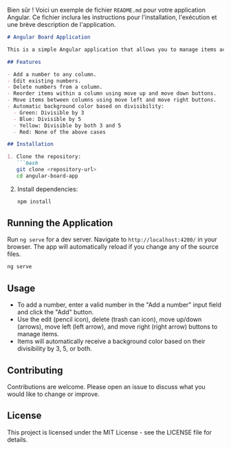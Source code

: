 Bien sûr ! Voici un exemple de fichier `README.md` pour votre application Angular. Ce fichier inclura les instructions pour l'installation, l'exécution et une brève description de l'application.

```markdown
# Angular Board Application

This is a simple Angular application that allows you to manage items across multiple columns on a board. Each column can hold a list of numbers, which you can add, edit, delete, reorder within a column, and move between columns.

## Features

- Add a number to any column.
- Edit existing numbers.
- Delete numbers from a column.
- Reorder items within a column using move up and move down buttons.
- Move items between columns using move left and move right buttons.
- Automatic background color based on divisibility:
  - Green: Divisible by 3
  - Blue: Divisible by 5
  - Yellow: Divisible by both 3 and 5
  - Red: None of the above cases

## Installation

1. Clone the repository:
   ```bash
   git clone <repository-url>
   cd angular-board-app
   ```

2. Install dependencies:
   ```bash
   npm install
   ```

## Running the Application

Run `ng serve` for a dev server. Navigate to `http://localhost:4200/` in your browser. The app will automatically reload if you change any of the source files.

```bash
ng serve
```

## Usage

- To add a number, enter a valid number in the "Add a number" input field and click the "Add" button.
- Use the edit (pencil icon), delete (trash can icon), move up/down (arrows), move left (left arrow), and move right (right arrow) buttons to manage items.
- Items will automatically receive a background color based on their divisibility by 3, 5, or both.

## Contributing

Contributions are welcome. Please open an issue to discuss what you would like to change or improve.

## License

This project is licensed under the MIT License - see the LICENSE file for details.
```
